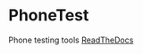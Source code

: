PhoneTest
=========

Phone testing tools
[ReadTheDocs](http://phonetest.readthedocs.org/en/latest/)

